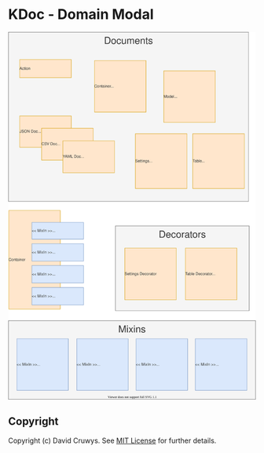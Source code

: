 # KDoc - Domain Modal

![](./domain-custom.svg)

## Copyright

Copyright (c) David Cruwys. See [MIT License](LICENSE.txt) for further details.
